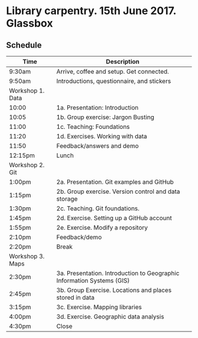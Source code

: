 Library carpentry.  15th June 2017.  Glassbox
==============================================

Schedule
--------

| Time | Description |
| ---- | ------ |
| 9:30am | Arrive, coffee and setup.  Get connected. |
| 9:50am | Introductions, questionnaire, and stickers |
| Workshop 1. Data |
| 10:00 | 1a. Presentation: Introduction |
| 10:05 | 1b. Group exercise: Jargon Busting |
| 11:00 | 1c. Teaching: Foundations |
| 11:20 | 1d. Exercises. Working with data |
| 11:50 | Feedback/answers and demo |
| 12:15pm | Lunch |
| Workshop 2. Git |
| 1:00pm | 2a. Presentation. Git examples and GitHub |
| 1:15pm | 2b. Group exercise. Version control and data storage |
| 1:30pm | 2c. Teaching. Git foundations.
| 1:45pm | 2d. Exercise. Setting up a GitHub account |
| 1:55pm | 2e. Exercise. Modify a repository |
| 2:10pm | Feedback/demo |
| 2:20pm | Break |
| Workshop 3. Maps |
| 2:30pm | 3a. Presentation. Introduction to Geographic Information Systems (GIS) |
| 2:45pm | 3b. Group Exercise. Locations and places stored in data |
| 3:15pm | 3c. Exercise. Mapping libraries |
| 4:00pm | 3d. Exercise. Geographic data analysis |
| 4:30pm | Close |

